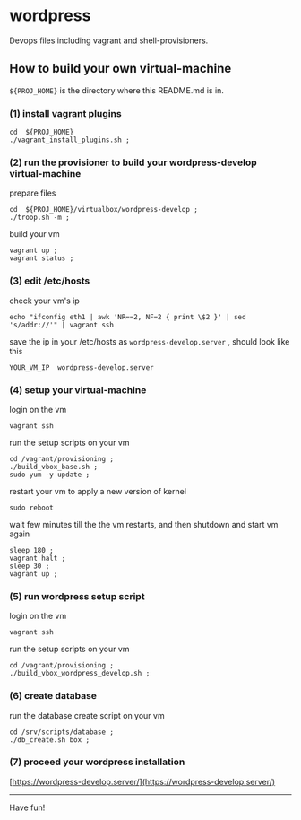# wordpress

Devops files including vagrant and shell-provisioners.

## How to build your own virtual-machine

`${PROJ_HOME}` is the directory where this README.md is in.

### (1) install vagrant plugins

```
cd  ${PROJ_HOME}
./vagrant_install_plugins.sh ;
```

### (2) run the provisioner to build your wordpress-develop virtual-machine

prepare files

```
cd  ${PROJ_HOME}/virtualbox/wordpress-develop ;
./troop.sh -m ;
```

build your vm

```
vagrant up ;
vagrant status ;
```

### (3) edit /etc/hosts

check your vm's ip

```
echo "ifconfig eth1 | awk 'NR==2, NF=2 { print \$2 }' | sed 's/addr://'" | vagrant ssh
```

save the ip in your /etc/hosts as `wordpress-develop.server` , should look like this

```
YOUR_VM_IP  wordpress-develop.server
```

### (4) setup your virtual-machine

login on the vm

```
vagrant ssh
```

run the setup scripts on your vm

```
cd /vagrant/provisioning ;
./build_vbox_base.sh ;
sudo yum -y update ;
```

restart your vm to apply a new version of kernel

```
sudo reboot
```

wait few minutes till the the vm restarts, and then shutdown and start vm again

```
sleep 180 ;
vagrant halt ;
sleep 30 ;
vagrant up ;
```

### (5) run wordpress setup script

login on the vm

```
vagrant ssh
```

run the setup scripts on your vm

```
cd /vagrant/provisioning ;
./build_vbox_wordpress_develop.sh ;
```

### (6) create database

run the database create script on your vm

```
cd /srv/scripts/database ;
./db_create.sh box ;
```

### (7) proceed your wordpress installation

[https://wordpress-develop.server/](https://wordpress-develop.server/)

-----

Have fun!
